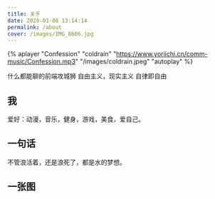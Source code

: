 ```yaml
---
title: 关于
date: 2020-01-08 13:14:14
permalink: /about
cover: /images/IMG_8606.jpg
---
```

{% aplayer "Confession" "coldrain" "https://www.yoriichi.cn/comm-music/Confession.mp3" "/images/coldrain.jpeg" "autoplay" %}

什么都能聊的前端攻城狮
自由主义，现实主义
自律即自由
## 我
爱好：动漫，音乐，健身，游戏，美食，爱自己。
## 一句话
不管浪活着，还是浪死了，都是水的梦想。
## 一张图